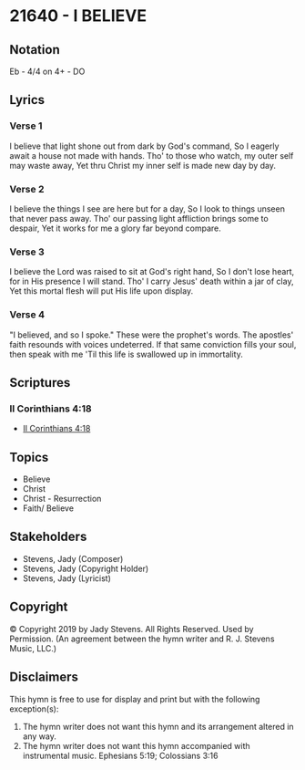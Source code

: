 # 21640 - I BELIEVE

## Notation

Eb - 4/4 on 4+ - DO

## Lyrics

### Verse 1

I believe that light shone out from dark by God's command, So I eagerly await a house not made with hands. Tho' to those who watch, my outer self may waste away, Yet thru Christ my inner self is made new day by day.



### Verse 2

I believe the things I see are here but for a day, So I look to things unseen that never pass away. Tho' our passing light affliction brings some to despair, Yet it works for me a glory far beyond compare.



### Verse 3

I believe the Lord was raised to sit at God's right hand, So I don't lose heart, for in His presence I will stand. Tho' I carry Jesus' death within a jar of clay, Yet this mortal flesh will put His life upon display.



### Verse 4

"I believed, and so I spoke." These were the prophet's words. The apostles' faith resounds with voices undeterred. If that same conviction fills your soul, then speak with me 'Til this life is swallowed up in immortality.




## Scriptures

### II Corinthians 4:18

- [II Corinthians 4:18](https://www.biblegateway.com/passage/?search=II%20Corinthians%204%3A18)


## Topics

- Believe
- Christ
- Christ - Resurrection
- Faith/ Believe

## Stakeholders

- Stevens, Jady (Composer)
- Stevens, Jady (Copyright Holder)
- Stevens, Jady (Lyricist)

## Copyright

© Copyright 2019 by Jady Stevens. All Rights Reserved. Used by Permission.
(An agreement between the hymn writer and R. J. Stevens Music, LLC.)

## Disclaimers

This hymn is free to use for display and print but with the following exception(s):
1. The hymn writer does not want this hymn and its arrangement altered in any way.
2. The hymn writer does not want this hymn accompanied with instrumental music.
Ephesians 5:19; Colossians 3:16

